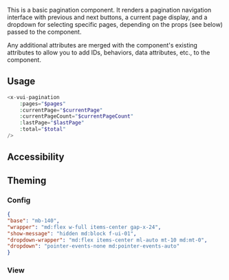 This is a basic pagination component. It renders a pagination navigation interface with previous and next buttons, a current page display, and a dropdown for selecting specific pages, depending on the props (see below) passed to the component.

Any additional attributes are merged with the component's existing attributes to allow you to add IDs, behaviors, data attributes, etc., to the component.

## Usage

```php
<x-vui-pagination
    :pages="$pages"
    :currentPage="$currentPage"
    :currentPageCount="$currentPageCount"
    :lastPage="$lastPage"
    :total="$total"
/>
```

## Accessibility

## Theming

### Config
``` json
{
"base": "mb-140",
"wrapper": "md:flex w-full items-center gap-x-24",
"show-message": "hidden md:block f-ui-01",
"dropdown-wrapper": "md:flex items-center ml-auto mt-10 md:mt-0",
"dropdown": "pointer-events-none md:pointer-events-auto"
}
```
### View
